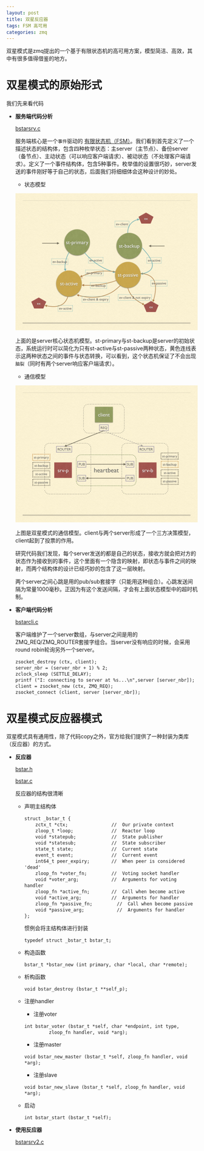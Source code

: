 ```yaml
---
layout: post
title: 双星反应器
tags: FSM 高可用
categories: zmq
---
```


双星模式是zmq提出的一个基于有限状态机的高可用方案，模型简洁、高效，其中有很多值得借鉴的地方。

# 双星模式的原始形式

我们先来看代码

- **服务端代码分析**
	
	[bstarsrv.c][bstarsrv.c]
	
	服务端核心是一个`事件`驱动的 [有限状态机（FSM）][fsm]。我们看到首先定义了一个描述状态的结构体，包含四种枚举状态：主server（主节点）、备份server（备节点）、主动状态（可以响应客户端请求）、被动状态（不处理客户端请求）。定义了一个事件结构体，包含5种事件。枚举值的设置很巧妙，server发送的事件刚好等于自己的状态，后面我们将细细体会这种设计的妙处。
	
	* 状态模型
	
	![state-machine](/static/img/zmq/st.001.jpg)
	
	上面的是server核心状态机模型。st-primary与st-backup是server的初始状态，系统运行时可以简化为只有st-active与st-passive两种状态，黄色连线表示这两种状态之间的事件与状态转换，可以看到，这个状态机保证了不会出现`脑裂`（同时有两个server响应客户端请求）。
	
	* 通信模型
	
	![state-machine](/static/img/zmq/st.002.jpg)
	
	上图是双星模式的通信模型。client与两个server形成了一个三方决策模型，client起到了投票的作用。
	
	研究代码我们发现，每个server发送的都是自己的状态，接收方就会把对方的状态作为接收到的事件，这个里面有一个隐含的映射，即状态与事件之间的映射，而两个结构体的设计已经巧妙的包含了这一层映射。
	
	两个server之间心跳是用的pub/sub套接字（只能用这种组合）。心跳发送间隔为常量1000毫秒。正因为有这个发送间隔，才会有上面状态模型中的超时机制。

- **客户端代码分析**
	
	[bstarcli.c][bstarcli.c]
	
	客户端维护了一个server数组，与server之间是用的ZMQ_REQ/ZMQ_ROUTER套接字组合。当server没有响应的时候，会采用round robin轮询另外一个server。
	
	```
	zsocket_destroy (ctx, client);
    server_nbr = (server_nbr + 1) % 2;
    zclock_sleep (SETTLE_DELAY);
    printf ("I: connecting to server at %s...\n",server [server_nbr]);
    client = zsocket_new (ctx, ZMQ_REQ);
    zsocket_connect (client, server [server_nbr]);
	```


# 双星模式反应器模式

双星模式具有通用性，除了代码copy之外，官方给我们提供了一种封装为类库（反应器）的方式。

- **反应器**

	[bstar.h][bstar.h]
	
	[bstar.c][bstar.c]
	
	反应器的结构很清晰
	
	* 声明主结构体
	
		```
		struct _bstar_t {
    		zctx_t *ctx;                //  Our private context
    		zloop_t *loop;              //  Reactor loop
    		void *statepub;             //  State publisher
    		void *statesub;             //  State subscriber
    		state_t state;              //  Current state
    		event_t event;              //  Current event
    		int64_t peer_expiry;        //  When peer is considered 'dead'
    		zloop_fn *voter_fn;         //  Voting socket handler
    		void *voter_arg;            //  Arguments for voting handler
    		zloop_fn *active_fn;        //  Call when become active
    		void *active_arg;           //  Arguments for handler
    		zloop_fn *passive_fn;         //  Call when become passive
    		void *passive_arg;            //  Arguments for handler
		};
		```
		惯例会将主结构体进行封装 
		
		```
		typedef struct _bstar_t bstar_t;
		```
	* 构造函数
	
		```
		bstar_t *bstar_new (int primary, char *local, char *remote);
		```
	* 析构函数
	
		```
		void bstar_destroy (bstar_t **self_p);
		```
	* 注册handler
		
		* 注册voter
		
		```
		int bstar_voter (bstar_t *self, char *endpoint, int type,
                 zloop_fn handler, void *arg);
		```
		* 注册master
		
		```
		void bstar_new_master (bstar_t *self, zloop_fn handler, void *arg);
		```
		* 注册slave
		
		```
		void bstar_new_slave (bstar_t *self, zloop_fn handler, void *arg);
		```
	* 启动  
	
		```
		int bstar_start (bstar_t *self);
		```
		
- **使用反应器**
	
	[bstarsrv2.c][bstarsrv2.c]
	

[fsm]:https://en.wikipedia.org/wiki/Finite-state_machine
[bstarsrv.c]:https://github.com/imatix/zguide/blob/master/examples/C/bstarsrv.c
[bstarcli.c]:https://github.com/imatix/zguide/blob/master/examples/C/bstarcli.c
[bstar.h]:https://github.com/imatix/zguide/blob/master/examples/C/bstar.h
[bstar.c]:https://github.com/imatix/zguide/blob/master/examples/C/bstar.c
[bstarsrv2.c]:https://github.com/imatix/zguide/blob/master/examples/C/bstarsrv2.c

